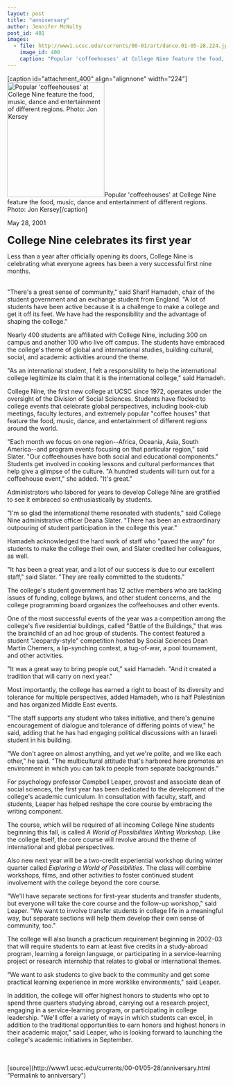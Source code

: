 ```yaml
---
layout: post
title: "anniversary"
author: Jennifer McNulty
post_id: 401
images:
  - file: http://www1.ucsc.edu/currents/00-01/art/dance.01-05-28.224.jpg
    image_id: 400
    caption: "Popular 'coffeehouses' at College Nine feature the food, music, dance and entertainment of different regions. Photo: Jon Kersey"
---
```


[caption id="attachment_400" align="alignnone" width="224"]<a href="http://localhost/mysite/wp-content/uploads/2001/05/dance.01-05-28.224.jpg"><img class="size-full wp-image-400" src="http://localhost/mysite/wp-content/uploads/2001/05/dance.01-05-28.224.jpg" alt="Popular 'coffeehouses' at College Nine feature the food, music, dance and entertainment of different regions. Photo: Jon Kersey" width="224" height="264" /></a>Popular 'coffeehouses' at College Nine feature the food, music, dance and entertainment of different regions. Photo: Jon Kersey[/caption]
<p>
  May 28, 2001<br>
  <br>
  <font size="5"><b>College Nine celebrates its first year</b></font>
</p>
<p>
  Less than a year after officially opening its doors, College Nine is celebrating what everyone agrees has been a very successful first nine months.<br>
</p><br>
"There's a great sense of community," said Sharif Hamadeh, chair of the student government and an exchange student from England. "A lot of students have been active because it is a challenge to make a college and get it off its feet. We have had the responsibility and the advantage of shaping the college."
<p>
  Nearly 400 students are affiliated with College Nine, including 300 on campus and another 100 who live off campus. The students have embraced the college's theme of global and international studies, building cultural, social, and academic activities around the theme.
</p>
<p>
  "As an international student, I felt a responsibility to help the international college legitimize its claim that it is the international college," said Hamadeh.
</p>
<p>
  College Nine, the first new college at UCSC since 1972, operates under the oversight of the Division of Social Sciences. Students have flocked to college events that celebrate global perspectives, including book-club meetings, faculty lectures, and extremely popular "coffee houses" that feature the food, music, dance, and entertainment of different regions around the world.
</p>
<p>
  "Each month we focus on one region--Africa, Oceania, Asia, South America--and program events focusing on that particular region," said Slater. "Our coffeehouses have both social and educational components." Students get involved in cooking lessons and cultural performances that help give a glimpse of the culture. "A hundred students will turn out for a coffeehouse event," she added. "It's great."
</p>
<p>
  Administrators who labored for years to develop College Nine are gratified to see it embraced so enthusiastically by students.
</p>
<p>
  "I'm so glad the international theme resonated with students," said College Nine administrative officer Deana Slater. "There has been an extraordinary outpouring of student participation in the college this year."
</p>
<p>
  Hamadeh acknowledged the hard work of staff who "paved the way" for students to make the college their own, and Slater credited her colleagues, as well.
</p>
<p>
  "It has been a great year, and a lot of our success is due to our excellent staff," said Slater. "They are really committed to the students."
</p>
<p>
  The college's student government has 12 active members who are tackling issues of funding, college bylaws, and other student concerns, and the college programming board organizes the coffeehouses and other events.
</p>
<p>
  One of the most successful events of the year was a competition among the college's five residential buildings, called "Battle of the Buildings," that was the brainchild of an ad hoc group of students. The contest featured a student "Jeopardy-style" competition hosted by Social Sciences Dean Martin Chemers, a lip-synching contest, a tug-of-war, a pool tournament, and other activities.
</p>
<p>
  "It was a great way to bring people out," said Hamadeh. "And it created a tradition that will carry on next year."
</p>
<p>
  Most importantly, the college has earned a right to boast of its diversity and tolerance for multiple perspectives, added Hamadeh, who is half Palestinian and has organized Middle East events.
</p>
<p>
  "The staff supports any student who takes initiative, and there's genuine encouragement of dialogue and tolerance of differing points of view," he said, adding that he has had engaging political discussions with an Israeli student in his building.
</p>
<p>
  "We don't agree on almost anything, and yet we're polite, and we like each other," he said. "The multicultural attitude that's harbored here promotes an environment in which you can talk to people from separate backgrounds."
</p>
<p>
  For psychology professor Campbell Leaper, provost and associate dean of social sciences, the first year has been dedicated to the development of the college's academic curriculum. In consultation with faculty, staff, and students, Leaper has helped reshape the core course by embracing the writing component.
</p>
<p>
  The course, which will be required of all incoming College Nine students beginning this fall, is called <i>A World of Possibilities Writing Workshop.</i> Like the college itself, the core course will revolve around the theme of international and global perspectives.
</p>
<p>
  Also new next year will be a two-credit experiential workshop during winter quarter called <i>Exploring a World of Possibilities.</i> The class will combine workshops, films, and other activities to foster continued student involvement with the college beyond the core course.
</p>
<p>
  "We'll have separate sections for first-year students and transfer students, but everyone will take the core course and the follow-up workshop," said Leaper. "We want to involve transfer students in college life in a meaningful way, but separate sections will help them develop their own sense of community, too."
</p>
<p>
  The college will also launch a practicum requirement beginning in 2002-03 that will require students to earn at least five credits in a study-abroad program, learning a foreign language, or participating in a service-learning project or research internship that relates to global or international themes.
</p>
<p>
  "We want to ask students to give back to the community and get some practical learning experience in more worklike environments," said Leaper.
</p>
<p>
  In addition, the college will offer highest honors to students who opt to spend three quarters studying abroad, carrying out a research project, engaging in a service-learning program, or participating in college leadership. "We'll offer a variety of ways in which students can excel, in addition to the traditional opportunities to earn honors and highest honors in their academic major," said Leaper, who is looking forward to launching the college's academic initiatives in September.<br>
  <br>
  <br>

</p>
[source](http://www1.ucsc.edu/currents/00-01/05-28/anniversary.html "Permalink to anniversary")
